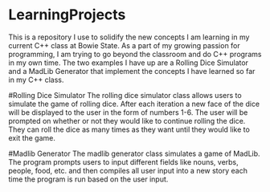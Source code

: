 # LearningProjects
This is a repository I use to solidify the new concepts I am learning in my current C++ class at Bowie State. 
As a part of my growing passion for programming, I am trying to go beyond the classroom and do C++ programs in my own time. 
The two examples I have up are a Rolling Dice Simulator and a MadLib Generator that implement the concepts I have learned 
so far in my C++ class. 

#Rolling Dice Simulator
The rolling dice simulator class allows users to simulate the game of rolling dice. After each iteration a new face of the
dice will be displayed to the user in the form of numbers 1-6. The user will be prompted on whether or not they would like
to continue rolling the dice. They can roll the dice as many times as they want until they would like to exit the game. 

#Madlib Generator
The madlib generator class simulates a game of MadLib. The program prompts users to input different fields like nouns, verbs,
people, food, etc. and then compiles all user input into a new story each time the program is run based on the user input. 
